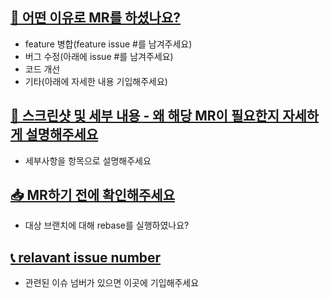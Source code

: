 ## [🎻 어떤 이유로 MR를 하셨나요?](https://github.com/KodaHye/BlockStock/blob/master/.gitlab/merge_request_templates/mr_template.md#-어떤-이유로-mr를-하셨나요)

-  feature 병합(feature issue #를 남겨주세요)
-  버그 수정(아래에 issue #를 남겨주세요)
-  코드 개선
-  기타(아래에 자세한 내용 기입해주세요)

## [💎 스크린샷 및 세부 내용 - 왜 해당 MR이 필요한지 자세하게 설명해주세요](https://github.com/KodaHye/BlockStock/blob/master/.gitlab/merge_request_templates/mr_template.md#-스크린샷-및-세부-내용---왜-해당-mr이-필요한지-자세하게-설명해주세요)

- 세부사항을 항목으로 설명해주세요

## [📥 MR하기 전에 확인해주세요](https://github.com/KodaHye/BlockStock/blob/master/.gitlab/merge_request_templates/mr_template.md#-mr하기-전에-확인해주세요)

-  대상 브랜치에 대해 rebase를 실행하였나요?

## [📞 relavant issue number](https://github.com/KodaHye/BlockStock/blob/master/.gitlab/merge_request_templates/mr_template.md#-relavant-issue-number)

- 관련된 이슈 넘버가 있으면 이곳에 기입해주세요